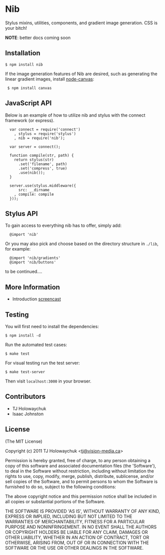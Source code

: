 
# Nib

  Stylus mixins, utilities, components, and gradient image generation. CSS is your bitch!

 __NOTE__: better docs coming soon

## Installation

    $ npm install nib

 If the image generation features of Nib are desired, such as generating the linear gradient images, install [node-canvas](http://github.com/learnboost/node-canvas):
 
     $ npm install canvas

## JavaScript API

 Below is an example of how to utilize nib and stylus with the connect framework (or express).

      var connect = require('connect')
        , stylus = require('stylus')
        , nib = require('nib');

      var server = connect();

      function compile(str, path) {
        return stylus(str)
          .set('filename', path)
          .set('compress', true)
          .use(nib());
      }

      server.use(stylus.middleware({
          src: __dirname
        , compile: compile
      }));

## Stylus API

  To gain access to everything nib has to offer, simply add:
  
      @import 'nib'

  Or you may also pick and choose based on the directory structure in `./lib`, for example:
  
      @import 'nib/gradients'
      @import 'nib/buttons'

to be continued....

## More Information

  - Introduction [screencast](http://www.screenr.com/M6a)

## Testing

 You will first need to install the dependencies:
 
    $ npm install -d

 Run the automated test cases:
 
    $ make test

 For visual testing run the test server:
 
    $ make test-server

 Then visit `localhost:3000` in your browser.

## Contributors

  - TJ Holowaychuk
  - Isaac Johnston

## License 

(The MIT License)

Copyright (c) 2011 TJ Holowaychuk &lt;tj@vision-media.ca&gt;

Permission is hereby granted, free of charge, to any person obtaining
a copy of this software and associated documentation files (the
'Software'), to deal in the Software without restriction, including
without limitation the rights to use, copy, modify, merge, publish,
distribute, sublicense, and/or sell copies of the Software, and to
permit persons to whom the Software is furnished to do so, subject to
the following conditions:

The above copyright notice and this permission notice shall be
included in all copies or substantial portions of the Software.

THE SOFTWARE IS PROVIDED 'AS IS', WITHOUT WARRANTY OF ANY KIND,
EXPRESS OR IMPLIED, INCLUDING BUT NOT LIMITED TO THE WARRANTIES OF
MERCHANTABILITY, FITNESS FOR A PARTICULAR PURPOSE AND NONINFRINGEMENT.
IN NO EVENT SHALL THE AUTHORS OR COPYRIGHT HOLDERS BE LIABLE FOR ANY
CLAIM, DAMAGES OR OTHER LIABILITY, WHETHER IN AN ACTION OF CONTRACT,
TORT OR OTHERWISE, ARISING FROM, OUT OF OR IN CONNECTION WITH THE
SOFTWARE OR THE USE OR OTHER DEALINGS IN THE SOFTWARE.
